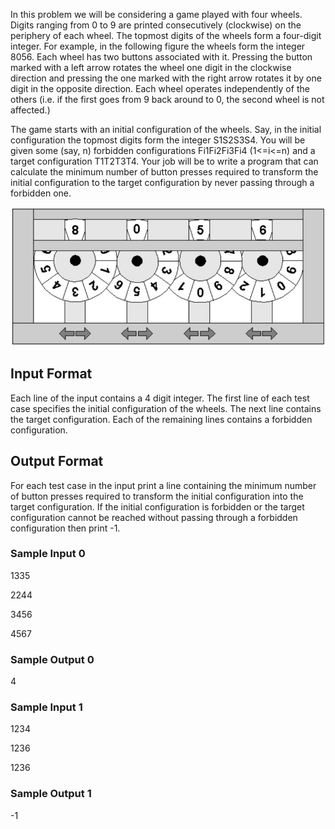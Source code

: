 In this problem we will be considering a game played with four wheels. Digits ranging from 0 to 9 are printed consecutively (clockwise) on the periphery of each wheel. The topmost digits of the wheels form a four-digit integer. For example, in the following figure the wheels form the integer 8056. Each wheel has two buttons associated with it. Pressing the button marked with a left arrow rotates the wheel one digit in the clockwise direction and pressing the one marked with the right arrow rotates it by one digit in the opposite direction. Each wheel operates independently of the others (i.e. if the first goes from 9 back around to 0, the second wheel is not affected.)

The game starts with an initial configuration of the wheels. Say, in the initial configuration the topmost digits form the integer S1S2S3S4. You will be given some (say, n) forbidden configurations Fi1Fi2Fi3Fi4 (1<=i<=n) and a target configuration T1T2T3T4. Your job will be to write a program that can calculate the minimum number of button presses required to transform the initial configuration to the target configuration by never passing through a forbidden one.

![Wheels](wheels.jpg)

<h2>Input Format</h2>

Each line of the input contains a 4 digit integer. The first line of each test case specifies the initial configuration of the wheels. The next line contains the target configuration. Each of the remaining lines contains a forbidden configuration.

<h2>Output Format</h2>

For each test case in the input print a line containing the minimum number of button presses required to transform the initial configuration into the target configuration. If the initial configuration is forbidden or the target configuration cannot be reached without passing through a forbidden configuration then print -1.

<h3>Sample Input 0</h3>
1335

2244

3456

4567

<h3>Sample Output 0</h3>
4

<h3>Sample Input 1</h3>
1234

1236

1236

<h3>Sample Output 1</h3>
-1
